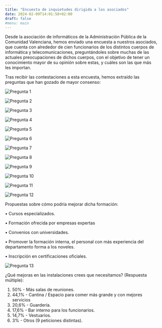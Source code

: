 ```yaml
---
title: "Encuesta de inquietudes dirigida a los asociados"
date: 2024-02-09T14:01:58+02:00
draft: false
#menu: main
---
```


Desde la asociación de informáticos de la Administración Pública de la Comunidad Valenciana, hemos enviado una encuesta a nuestros asociados, que cuenta con alrededor de cien funcionarios de los distintos cuerpos de informática y telecomunicaciones, preguntándoles sobre muchas de las actuales preocupaciones de dichos cuerpos, con el objetivo de tener un conocimiento mayor de su opinión sobre estas, y cuáles son las que más les importan.  
  
Tras recibir las contestaciones a esta encuesta, hemos extraído las preguntas que han gozado de mayor consenso:

![Pregunta 1](/../docs/imagenes/pregunta1.png)

![Pregunta 2](/../docs/imagenes/pregunta2.png)

![Pregunta 3](/../docs/imagenes/pregunta3.png)

![Pregunta 4](/../docs/imagenes/pregunta4.png)

![Pregunta 5](/../docs/imagenes/pregunta5.png)

![Pregunta 6](/../docs/imagenes/pregunta6.png)

![Pregunta 7](/../docs/imagenes/pregunta7.png)

![Pregunta 8](/../docs/imagenes/pregunta8.png)

![Pregunta 9](/../docs/imagenes/pregunta9.png)

![Pregunta 10](/../docs/imagenes/pregunta10.png)

![Pregunta 11](/../docs/imagenes/pregunta11.png)

![Pregunta 12](/../docs/imagenes/pregunta12.png)

Propuestas sobre cómo podría mejorar dicha formación:

• Cursos especializados.

• Formación ofrecida por empresas expertas

• Convenios con universidades.

• Promover la formación interna, el personal con más experiencia del departamento forma a los noveles.

• Inscripción en certificaciones oficiales.

![Pregunta 13](/../docs/imagenes/pregunta13.png)

¿Qué mejoras en las instalaciones crees que necesitamos? (Respuesta múltiple):
1. 50% - Más salas de reuniones.
2. 44,1% - Cantina / Espacio para comer más grande y con mejores servicios
3. 20,6% - Guardería.
4. 17,6% - Bar interno para los funcionarios.
5. 14,7% - Vestuarios.
6. 3% - Otros (9 peticiones distintas).
